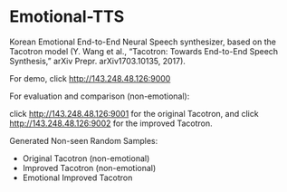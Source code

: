 # Emotional-TTS

Korean Emotional End-to-End Neural Speech synthesizer, based on the Tacotron model (Y. Wang et al., “Tacotron: Towards End-to-End Speech Synthesis,” arXiv Prepr. arXiv1703.10135, 2017).  

For demo, click http://143.248.48.126:9000




For evaluation and comparison (non-emotional):

click http://143.248.48.126:9001 for the original Tacotron, and 
click http://143.248.48.126:9002 for the improved Tacotron.



Generated Non-seen Random Samples:
- Original Tacotron (non-emotional)
- Improved Tacotron (non-emotional)
- Emotional Improved Tacotron
